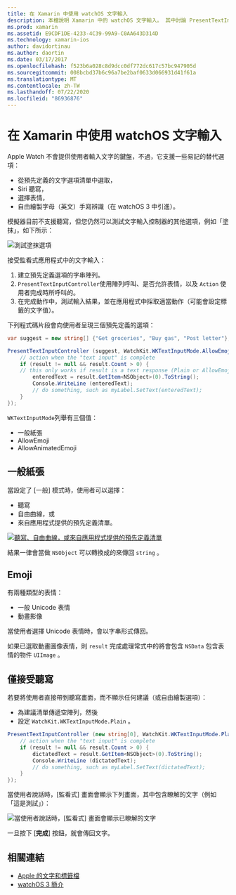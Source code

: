 ```yaml
---
title: 在 Xamarin 中使用 watchOS 文字輸入
description: 本檔說明 Xamarin 中的 watchOS 文字輸入。 其中討論 PresentTextInputController 方法、scribbling、純文字、emoji 和聽寫。
ms.prod: xamarin
ms.assetid: E9CDF1DE-4233-4C39-99A9-C0AA643D314D
ms.technology: xamarin-ios
author: davidortinau
ms.author: daortin
ms.date: 03/17/2017
ms.openlocfilehash: f523b6a028c8d9dcc0df772dc617c57bc947905d
ms.sourcegitcommit: 008bcbd37b6c96a7be2baf0633d066931d41f61a
ms.translationtype: MT
ms.contentlocale: zh-TW
ms.lasthandoff: 07/22/2020
ms.locfileid: "86936876"
---
```

# <a name="working-with-watchos-text-input-in-xamarin"></a>在 Xamarin 中使用 watchOS 文字輸入

Apple Watch 不會提供使用者輸入文字的鍵盤，不過，它支援一些易記的替代選項：

- 從預先定義的文字選項清單中選取，
- Siri 聽寫，
- 選擇表情，
- 自由繪製字母（英文）手寫辨識（在 watchOS 3 中引進）。

模擬器目前不支援聽寫，但您仍然可以測試文字輸入控制器的其他選項，例如「塗抹」，如下所示：

![測試塗抹選項](text-input-images/textinput-sml.png)

接受監看式應用程式中的文字輸入：

1. 建立預先定義選項的字串陣列。
2. `PresentTextInputController`使用陣列呼叫、是否允許表情，以及 `Action` 使用者完成時所呼叫的。
3. 在完成動作中，測試輸入結果，並在應用程式中採取適當動作（可能會設定標籤的文字值）。

下列程式碼片段會向使用者呈現三個預先定義的選項：

```csharp
var suggest = new string[] {"Get groceries", "Buy gas", "Post letter"};

PresentTextInputController (suggest, WatchKit.WKTextInputMode.AllowEmoji, (result) => {
    // action when the "text input" is complete
    if (result != null && result.Count > 0) {
    // this only works if result is a text response (Plain or AllowEmoji)
        enteredText = result.GetItem<NSObject>(0).ToString();
        Console.WriteLine (enteredText);
        // do something, such as myLabel.SetText(enteredText);
    }
});
```

`WKTextInputMode`列舉有三個值：

- 一般紙張
- AllowEmoji
- AllowAnimatedEmoji

## <a name="plain"></a>一般紙張

當設定了 [一般] 模式時，使用者可以選擇：

- 聽寫
- 自由曲線，或
- 來自應用程式提供的預先定義清單。

[![聽寫、自由曲線，或來自應用程式提供的預先定義清單](text-input-images/plain-scribble-sml.png)](text-input-images/plain-scribble.png#lightbox)

結果一律會當做 `NSObject` 可以轉換成的來傳回 `string` 。

## <a name="emoji"></a>Emoji

有兩種類型的表情：

- 一般 Unicode 表情
- 動畫影像

當使用者選擇 Unicode 表情時，會以字串形式傳回。

如果已選取動畫圖像表情，則 `result` 完成處理常式中的將會包含 `NSData` 包含表情的物件 `UIImage` 。

## <a name="accepting-dictation-only"></a>僅接受聽寫

若要將使用者直接帶到聽寫畫面，而不顯示任何建議（或自由繪製選項）：

- 為建議清單傳遞空陣列，然後
- 設定 `WatchKit.WKTextInputMode.Plain` 。

```csharp
PresentTextInputController (new string[0], WatchKit.WKTextInputMode.Plain, (result) => {
    // action when the "text input" is complete
    if (result != null && result.Count > 0) {
        dictatedText = result.GetItem<NSObject>(0).ToString();
        Console.WriteLine (dictatedText);
        // do something, such as myLabel.SetText(dictatedText);
    }
});
```

當使用者說話時，[監看式] 畫面會顯示下列畫面，其中包含瞭解的文字（例如「這是測試」）：

![當使用者說話時，[監看式] 畫面會顯示已瞭解的文字](text-input-images/dictation.png)

一旦按下 [**完成**] 按鈕，就會傳回文字。

## <a name="related-links"></a>相關連結

- [Apple 的文字和標籤檔](https://developer.apple.com/library/ios/documentation/General/Conceptual/WatchKitProgrammingGuide/TextandLabels.html)
- [watchOS 3 簡介](~/ios/watchos/platform/introduction-to-watchos3/index.md)
